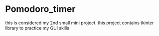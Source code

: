 # Pomodoro_timer
this is considered my 2nd small mini project. this project contains tkinter library to practice my GUI skills
